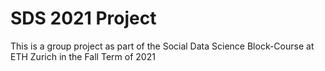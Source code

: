 # SDS 2021 Project

This is a group project as part of the Social Data Science Block-Course at ETH Zurich in the Fall Term of 2021
